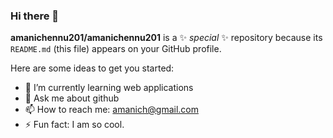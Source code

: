### Hi there 👋


**amanichennu201/amanichennu201** is a ✨ _special_ ✨ repository because its `README.md` (this file) appears on your GitHub profile.

Here are some ideas to get you started:

- 🌱 I’m currently learning web applications
- 💬 Ask me about github
- 📫 How to reach me: amanich@gmail.com
- ⚡ Fun fact: I am so cool.

